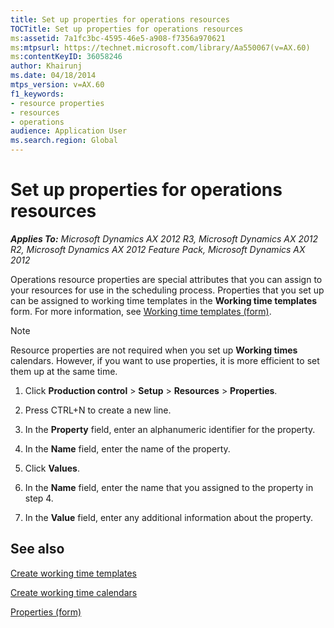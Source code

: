 ```yaml
---
title: Set up properties for operations resources
TOCTitle: Set up properties for operations resources
ms:assetid: 7a1fc3bc-4595-46e5-a908-f7356a970621
ms:mtpsurl: https://technet.microsoft.com/library/Aa550067(v=AX.60)
ms:contentKeyID: 36058246
author: Khairunj
ms.date: 04/18/2014
mtps_version: v=AX.60
f1_keywords:
- resource properties
- resources
- operations
audience: Application User
ms.search.region: Global
---
```


# Set up properties for operations resources 


_**Applies To:** Microsoft Dynamics AX 2012 R3, Microsoft Dynamics AX 2012 R2, Microsoft Dynamics AX 2012 Feature Pack, Microsoft Dynamics AX 2012_

Operations resource properties are special attributes that you can assign to your resources for use in the scheduling process. Properties that you set up can be assigned to working time templates in the **Working time templates** form. For more information, see [Working time templates (form)](https://technet.microsoft.com/library/aa596796\(v=ax.60\)).


> [!NOTE]
> <P>Resource properties are not required when you set up <STRONG>Working times</STRONG> calendars. However, if you want to use properties, it is more efficient to set them up at the same time.</P>



1.  Click **Production control** \> **Setup** \> **Resources** \> **Properties**.

2.  Press CTRL+N to create a new line.

3.  In the **Property** field, enter an alphanumeric identifier for the property.

4.  In the **Name** field, enter the name of the property.

5.  Click **Values**.

6.  In the **Name** field, enter the name that you assigned to the property in step 4.

7.  In the **Value** field, enter any additional information about the property.

## See also

[Create working time templates](create-working-time-templates.md)

[Create working time calendars](create-working-time-calendars.md)

[Properties (form)](https://technet.microsoft.com/library/aa634336\(v=ax.60\))

  


